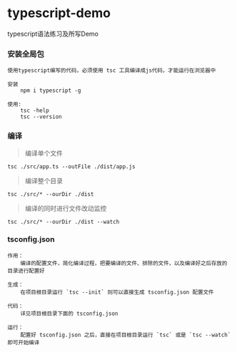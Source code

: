 # typescript-demo
typescript语法练习及所写Demo

### 安装全局包

```
使用typescript编写的代码，必须使用 tsc 工具编译成js代码，才能运行在浏览器中

安装
	npm i typescript -g

使用:
	tsc -help
	tsc --version
```

### 编译

> 编译单个文件

```
tsc ./src/app.ts --outFile ./dist/app.js
```

> 编译整个目录

```
tsc ./src/* --ourDir ./dist
```

> 编译的同时进行文件改动监控

```
tsc ./src/* --ourDir ./dist --watch
```

### tsconfig.json

```
作用：
	编译的配置文件，简化编译过程，把要编译的文件、排除的文件，以及编译好之后存放的目录进行配置好
	
生成：
	在项目根目录运行 `tsc --init` 则可以直接生成 tsconfig.json 配置文件
	
代码：
	详见项目根目录下面的 tsconfig.json
	
运行：
	配置好 tsconfig.json 之后，直接在项目根目录运行 `tsc` 或是 `tsc --watch` 即可开始编译
```

